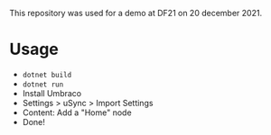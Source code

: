 This repository was used for a demo at DF21 on 20 december 2021.

# Usage

-   `dotnet build`
-   `dotnet run`
-   Install Umbraco
-   Settings > uSync > Import Settings
-   Content: Add a "Home" node
-   Done!
